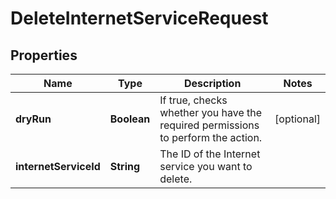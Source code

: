 

# DeleteInternetServiceRequest


## Properties

| Name | Type | Description | Notes |
|------------ | ------------- | ------------- | -------------|
|**dryRun** | **Boolean** | If true, checks whether you have the required permissions to perform the action. |  [optional] |
|**internetServiceId** | **String** | The ID of the Internet service you want to delete. |  |



